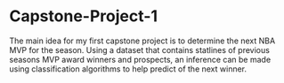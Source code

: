 # Capstone-Project-1

The main idea for my first capstone project is to determine the next NBA MVP for the season. Using a dataset that contains statlines of previous seasons MVP award winners and prospects, an inference can be made using classification algorithms to help predict of the next winner.
